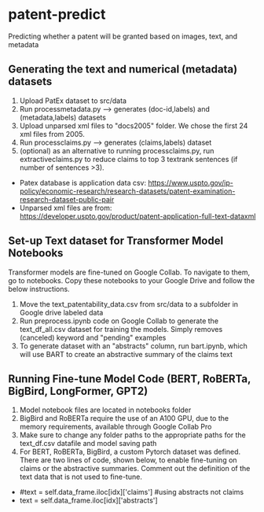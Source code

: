 # patent-predict
Predicting whether a patent will be granted based on images, text, and metadata

## Generating the text and numerical (metadata) datasets
1. Upload PatEx dataset to src/data
2. Run processmetadata.py --> generates (doc-id,labels) and (metadata,labels) datasets
3. Upload unparsed xml files to "docs2005" folder. We chose the first 24 xml files from 2005.
4. Run processclaims.py --> generates (claims,labels) dataset
5. (optional) as an alternative to running processclaims.py, run extractiveclaims.py to reduce claims to top 3 textrank sentences (if number of sentences >3).

- Patex database is application data csv: https://www.uspto.gov/ip-policy/economic-research/research-datasets/patent-examination-research-dataset-public-pair
- Unparsed xml files are from: https://developer.uspto.gov/product/patent-application-full-text-dataxml

## Set-up Text dataset for Transformer Model Notebooks
Transformer models are fine-tuned on Google Collab. To navigate to them, go to notebooks. Copy these notebooks to your Google Drive and follow the below instructions.
1. Move the text_patentability_data.csv from src/data to a subfolder in Google drive labeled data
2. Run preprocess.ipynb code on Google Collab to generate the text_df_all.csv dataset for training the models. Simply removes (canceled) keyword and "pending" examples
3. To generate dataset with an "abstracts" column, run bart.ipynb, which will use BART to create an abstractive summary of the claims text

## Running Fine-tune Model Code (BERT, RoBERTa, BigBird, LongFormer, GPT2)
1. Model notebook files are located in notebooks folder
2. BigBird and RoBERTa require the use of an A100 GPU, due to the memory requirements, available through Google Collab Pro
3. Make sure to change any folder paths to the appropriate paths for the text_df.csv datafile and model saving path
4. For BERT, RoBERTa, BigBird, a custom Pytorch dataset was defined. There are two lines of code, shown below, to enable fine-tuning on claims or the abstractive summaries. Comment out the definition of the text data that is not used to fine-tune. 
- #text = self.data_frame.iloc[idx]['claims'] #using abstracts not claims
- text = self.data_frame.iloc[idx]['abstracts']
